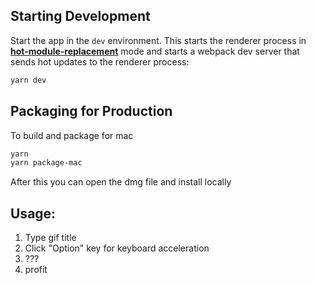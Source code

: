 
## Starting Development

Start the app in the `dev` environment. This starts the renderer process in [**hot-module-replacement**](https://webpack.js.org/guides/hmr-react/) mode and starts a webpack dev server that sends hot updates to the renderer process:

```bash
yarn dev
```

## Packaging for Production

To build and package for mac


```bash
yarn
yarn package-mac
```

After this you can open the dmg file and install locally


## Usage:
1. Type gif title
2. Click "Option" key for keyboard acceleration
3. ???
4. profit
